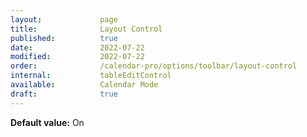 ```yaml
---
layout:             page
title:              Layout Control
published:          true
date:               2022-07-22
modified:           2022-07-22
order:              /calendar-pro/options/toolbar/layout-control
internal:           tableEditControl
available:          Calendar Mode
draft:              true
---
```

**Default value:** On
